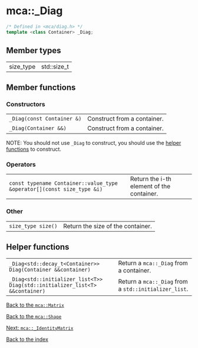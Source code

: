 # mca::_Diag
```c++
/* Defined in <mca/diag.h> */
template <class Container> _Diag;
```

## Member types
|           |   |
| -         | - |
| size_type | std::size_t |

## Member functions
### Constructors
|                                         |   |
| -                                       | - |
| <nobr>`_Diag(const Container &)`</nobr> | Construct from a container. |
| <nobr>`_Diag(Container &&)`</nobr>      | Construct from a container. |

NOTE: You should not use `_Diag` to construct, you should use the
[helper functions](#helper-functions) to construct.

### Operators
|                                                                                     |   |
| -                                                                                   | - |
| <nobr>`const typename Container::value_type &operator[](const size_type &i)`</nobr> | Return the i-th element of the container. |

### Other
|                                 |   |
| -                               | - |
| <nobr>`size_type size()`</nobr> | Return the size of the container. |

## Helper functions
|                                                                                           |   |
| -                                                                                         | - |
| <nobr>`_Diag<std::decay_t<Container>> Diag(Container &&container)`</nobr>                 | Return a `mca::_Diag` from a container. |
| <nobr>`_Diag<std::initializer_list<T>> Diag(std::initializer_list<T> &&container)`</nobr> | Return a `mca::_Diag` from a `std::initializer_list`. |


[Back to the `mca::Matrix`](matrix.md)

[Back to the `mca::Shape`](shape.md)

[Next: `mca::_IdentityMatrix`](identityMatrix.md)

[Back to the index](index.md)
